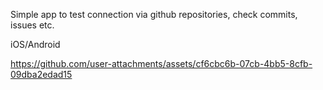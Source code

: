 Simple app to test connection via github repositories, check commits, issues etc. 

iOS/Android


https://github.com/user-attachments/assets/cf6cbc6b-07cb-4bb5-8cfb-09dba2edad15

